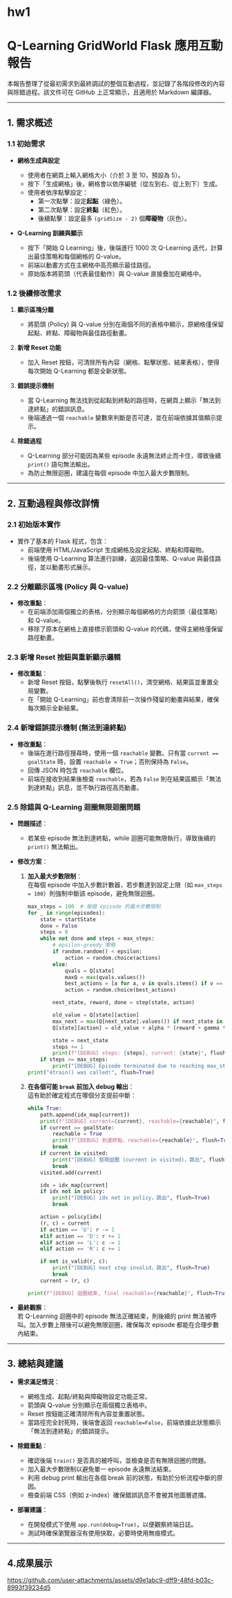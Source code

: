 # hw1
# Q-Learning GridWorld Flask 應用互動報告

本報告整理了從最初需求到最終調試的整個互動過程，並記錄了各階段修改的內容與除錯過程。該文件可在 GitHub 上正常顯示，且適用於 Markdown 編譯器。

---

## 1. 需求概述

### 1.1 初始需求
- **網格生成與設定**  
  - 使用者在網頁上輸入網格大小（介於 3 至 10，預設為 5）。
  - 按下「生成網格」後，網格會以依序編號（從左到右、從上到下）生成。
  - 使用者依序點擊設定：
    - 第一次點擊：設定**起點**（綠色）。
    - 第二次點擊：設定**終點**（紅色）。
    - 後續點擊：設定最多 `(gridSize - 2)` 個**障礙物**（灰色）。

- **Q-Learning 訓練與顯示**  
  - 按下「開始 Q Learning」後，後端進行 1000 次 Q-Learning 迭代，計算出最佳策略和每個網格的 Q-value。
  - 前端以動畫方式在主網格中高亮顯示最佳路徑。
  - 原始版本將箭頭（代表最佳動作）與 Q-value 直接疊加在網格中。

### 1.2 後續修改需求
1. **顯示區塊分離**  
   - 將箭頭 (Policy) 與 Q-value 分別在兩個不同的表格中顯示，原網格僅保留起點、終點、障礙物與最佳路徑動畫。

2. **新增 Reset 功能**  
   - 加入 Reset 按鈕，可清除所有內容（網格、點擊狀態、結果表格），使得每次開始 Q-Learning 都是全新狀態。

3. **錯誤提示機制**  
   - 當 Q-Learning 無法找到從起點到終點的路徑時，在網頁上顯示「無法到達終點」的錯誤訊息。
   - 後端通過一個 `reachable` 變數來判斷是否可達，並在前端依據其值顯示提示。

4. **除錯過程**  
   - Q-Learning 部分可能因為某些 episode 永遠無法終止而卡住，導致後續 `print()` 語句無法輸出。
   - 為防止無限迴圈，建議在每個 episode 中加入最大步數限制。

---

## 2. 互動過程與修改詳情

### 2.1 初始版本實作
- 實作了基本的 Flask 程式，包含：
  - 前端使用 HTML/JavaScript 生成網格及設定起點、終點和障礙物。
  - 後端使用 Q-Learning 算法進行訓練，返回最佳策略、Q-value 與最佳路徑，並以動畫形式展示。

### 2.2 分離顯示區塊 (Policy 與 Q-value)
- **修改重點**：
  - 在前端添加兩個獨立的表格，分別顯示每個網格的方向箭頭（最佳策略）和 Q-value。
  - 移除了原本在網格上直接標示箭頭和 Q-value 的代碼，使得主網格僅保留路徑動畫。

### 2.3 新增 Reset 按鈕與重新顯示邏輯
- **修改重點**：
  - 新增 Reset 按鈕，點擊後執行 `resetAll()`，清空網格、結果區並重置全局變數。
  - 在「開始 Q-Learning」前也會清除前一次操作殘留的動畫與結果，確保每次顯示全新結果。

### 2.4 新增錯誤提示機制 (無法到達終點)
- **修改重點**：
  - 後端在進行路徑搜尋時，使用一個 `reachable` 變數。只有當 `current == goalState` 時，設置 `reachable = True`；否則保持為 `False`。
  - 回傳 JSON 時包含 `reachable` 欄位。
  - 前端在接收到結果後檢查 `reachable`，若為 `False` 則在結果區顯示「無法到達終點」訊息，並不執行路徑高亮動畫。

### 2.5 除錯與 Q-Learning 迴圈無限迴圈問題
- **問題描述**：
  - 若某些 episode 無法到達終點，while 迴圈可能無限執行，導致後續的 `print()` 無法輸出。
  
- **修改方案**：
  1. **加入最大步數限制**：  
     在每個 episode 中加入步數計數器，若步數達到設定上限（如 `max_steps = 100`）則強制中斷該 episode，避免無限迴圈。
     
     ```python
     max_steps = 100  # 每個 episode 的最大步數限制
     for _ in range(episodes):
         state = startState
         done = False
         steps = 0
         while not done and steps < max_steps:
             # epsilon-greedy 策略
             if random.random() < epsilon:
                 action = random.choice(actions)
             else:
                 qvals = Q[state]
                 maxQ = max(qvals.values())
                 best_actions = [a for a, v in qvals.items() if v == maxQ]
                 action = random.choice(best_actions)
     
             next_state, reward, done = step(state, action)
     
             old_value = Q[state][action]
             max_next = max(Q[next_state].values()) if next_state in Q else 0.0
             Q[state][action] = old_value + alpha * (reward + gamma * max_next - old_value)
     
             state = next_state
             steps += 1
             print(f"[DEBUG] steps: {steps}, current: {state}", flush=True)
         if steps >= max_steps:
             print("[DEBUG] Episode terminated due to reaching max_steps", flush=True)
     print("4train() was called!", flush=True)
     ```
  
  2. **在各個可能 `break` 前加入 debug 輸出**：  
     這有助於確定程式在哪個分支提前中斷：
     
     ```python
     while True:
         path.append(idx_map[current])
         print(f"[DEBUG] current={current}, reachable={reachable}", flush=True)
         if current == goalState:
             reachable = True
             print(f"[DEBUG] 到達終點，reachable={reachable}", flush=True)
             break
         if current in visited:
             print("[DEBUG] 發現迴圈 (current in visited)，跳出", flush=True)
             break
         visited.add(current)
     
         idx = idx_map[current]
         if idx not in policy:
             print("[DEBUG] idx not in policy，跳出", flush=True)
             break
     
         action = policy[idx]
         (r, c) = current
         if action == 'U': r -= 1
         elif action == 'D': r += 1
         elif action == 'L': c -= 1
         elif action == 'R': c += 1
     
         if not is_valid(r, c):
             print("[DEBUG] next step invalid，跳出", flush=True)
             break
         current = (r, c)
     
     print(f"[DEBUG] 迴圈結束, final reachable={reachable}", flush=True)
     ```
  
- **最終觀察**：  
  若 Q-Learning 迴圈中的 episode 無法正確結束，則後續的 print 無法被呼叫。加入步數上限後可以避免無限迴圈，確保每次 episode 都能在合理步數內結束。

---

## 3. 總結與建議

- **需求滿足情況**：  
  - 網格生成、起點/終點與障礙物設定功能正常。
  - 箭頭與 Q-value 分別顯示在兩個獨立表格中。
  - Reset 按鈕能正確清除所有內容並重置狀態。
  - 當路徑完全封死時，後端會返回 `reachable=False`，前端依據此狀態顯示「無法到達終點」的錯誤提示。

- **除錯重點**：  
  - 確認後端 `train()` 是否真的被呼叫，並檢查是否有無限迴圈的問題。
  - 加入最大步數限制以避免單一 episode 永遠無法結束。
  - 利用 debug print 輸出在各個 break 前的狀態，有助於分析流程中斷的原因。
  - 檢查前端 CSS（例如 z-index）確保錯誤訊息不會被其他圖層遮擋。

- **部署建議**：  
  - 在開發模式下使用 `app.run(debug=True)`，以便觀察終端日誌。
  - 測試時確保瀏覽器沒有使用快取，必要時使用無痕模式。

---
## 4.成果展示



https://github.com/user-attachments/assets/d9e1abc9-dff9-48fd-b03c-8993f39234d5

